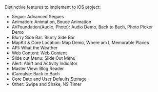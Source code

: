 Distinctive features to implement to iOS project:

- Segue: Advanced Segues
- Animation: Animation, Bouce Animation
- AVFoundation(Audio, Photo): Audio Demo, Back to Bach, Photo Picker Demo
- Blurry Side Bar: Blurry Side Bar
- MapKit & Core Location: Map Demo, Where am I, Memorable Places
- API: What the Weather
- Web Content: Web Content
- Slide out Menu: Slide Out Menu
- Alert: Alert and Activity Indicator
- Master View: Blog Reader
- iCaroulse: Back to Bach
- Core Date and User Defaults Storage
- Other: Swipe and Shake, NS Timer